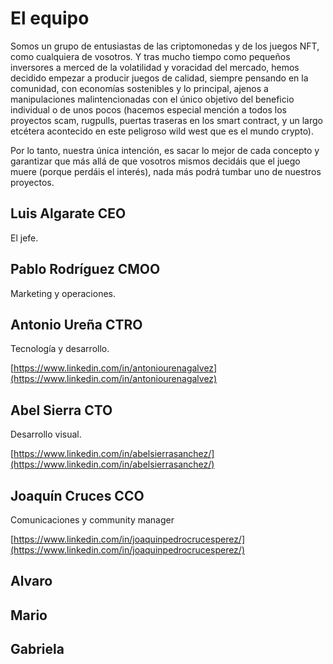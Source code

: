 # El equipo

Somos un grupo de entusiastas de las criptomonedas y de los juegos NFT, como cualquiera de vosotros. Y tras mucho tiempo como pequeños inversores a merced de la volatilidad y voracidad del mercado, hemos decidido empezar a producir juegos de calidad, siempre pensando en la comunidad, con economías sostenibles y lo principal, ajenos a manipulaciones malintencionadas con el único objetivo del beneficio individual o de unos pocos (hacemos especial mención a todos los proyectos scam, rugpulls, puertas traseras en los smart contract, y un largo etcétera acontecido en este peligroso wild west que es el mundo crypto).&#x20;

Por lo tanto, nuestra única intención, es sacar lo mejor de cada concepto y garantizar que más allá de que vosotros mismos decidáis que el juego muere (porque perdáis el interés), nada más podrá tumbar uno de nuestros proyectos.

## Luis Algarate CEO

El jefe.

## Pablo Rodríguez CMOO

Marketing y operaciones.

## Antonio Ureña CTRO

Tecnología y desarrollo.

[https://www.linkedin.com/in/antoniourenagalvez](https://www.linkedin.com/in/antoniourenagalvez)

## Abel Sierra CTO

Desarrollo visual.

[https://www.linkedin.com/in/abelsierrasanchez/](https://www.linkedin.com/in/abelsierrasanchez/)

## Joaquín Cruces CCO

Comunicaciones y community manager &#x20;

[https://www.linkedin.com/in/joaquinpedrocrucesperez/](https://www.linkedin.com/in/joaquinpedrocrucesperez/)

## Alvaro



## Mario



## Gabriela
